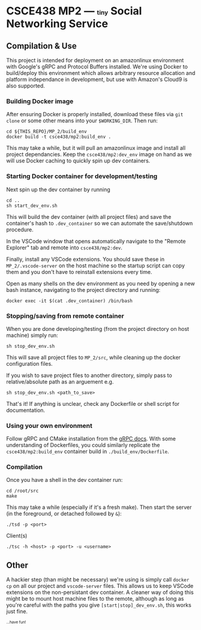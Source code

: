 # CSCE438 MP2 — <font size="3">tiny</font> Social Networking Service

## Compilation & Use
This project is intended for deployment on an amazonlinux environment with Google's gRPC and Protocol Buffers installed. We're using Docker to build/deploy this environment which allows arbitrary resource allocation and platform independance in development, but use with Amazon's Cloud9 is also supported.

### Building Docker image

After ensuring Docker is properly installed, download these files via `git clone` or some other means into your `$WORKING_DIR`. Then run:
    
    cd ${THIS_REPO}/MP_2/build_env
    docker build -t csce438/mp2:build_env .

This may take a while, but it will pull an amazonlinux image and install all project dependancies. Keep the `csce438/mp2:dev_env` image on hand as we will use Docker caching to quickly spin up dev containers. 

### Starting Docker container for development/testing
Next spin up the dev container by running

    cd ..
    sh start_dev_env.sh

This will build the dev container (with all project files) and save the container's hash to `.dev_container` so we can automate the save/shutdown procedure.

In the VSCode window that opens automatically navigate to the "Remote Explorer" tab and remote into `csce438/mp2:dev`. 

Finally, install any VSCode extensions. You should save these in `MP_2/.vscode-server` on the host machine so the startup script can copy them and you don't have to reinstall extensions every time.

Open as many shells on the dev environment as you need by opening a new bash instance, navigating to the project directory and running:

    docker exec -it $(cat .dev_container) /bin/bash

### Stopping/saving from remote container
When you are done developing/testing (from the project directory on host machine) simply run:

    sh stop_dev_env.sh

This will save all project files to `MP_2/src`, while cleaning up the docker configuration files.

If you wish to save project files to another directory, simply pass to relative/absolute path as an arguement e.g.

    sh stop_dev_env.sh <path_to_save>

That's it! If anything is unclear, check any Dockerfile or shell script for documentation.

### Using your own environment 
Follow gRPC and CMake installation from the [gRPC docs](https://grpc.io/docs/languages/cpp/quickstart/). With some understanding of Dockerfiles, you could similarly replicate the `csce438/mp2:build_env` container build in `./build_env/Dockerfile`.

### Compilation
Once you have a shell in the dev container run:

    cd /root/src
    make

This may take a while (especially if it's a fresh make). Then start the server (in the foreground, or detached followed by `&`):
    
    ./tsd -p <port>

Client(s)

    ./tsc -h <host> -p <port> -u <username>
    

## Other
A hackier step (than might be necessary) we're using is simply call `docker cp` on all our project and `vscode-server` files. This allows us to keep VSCode extensions on the non-persistant dev container. A cleaner way of doing this might be to mount host machine files to the remote, although as long as you're careful with the paths you give `[start|stop]_dev_env.sh`, this works just fine.

<font size="1">...have fun!</font>